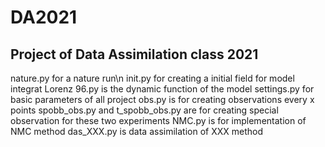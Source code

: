 # DA2021
Project of Data Assimilation class 2021
-----------------------------------------------
nature.py for a nature run\n
init.py for creating a initial field for model integrat
Lorenz 96.py is the dynamic function of the model
settings.py for basic parameters of all project
obs.py is for creating observations every x points
spobb_obs.py and t_spobb_obs.py are for creating special observation for these two experiments
NMC.py is for implementation of NMC method
das_XXX.py is data assimilation of XXX method
